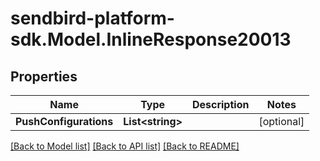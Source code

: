 
# sendbird-platform-sdk.Model.InlineResponse20013

## Properties

Name | Type | Description | Notes
------------ | ------------- | ------------- | -------------
**PushConfigurations** | **List&lt;string&gt;** |  | [optional] 

[[Back to Model list]](../README.md#documentation-for-models)
[[Back to API list]](../README.md#documentation-for-api-endpoints)
[[Back to README]](../README.md)

